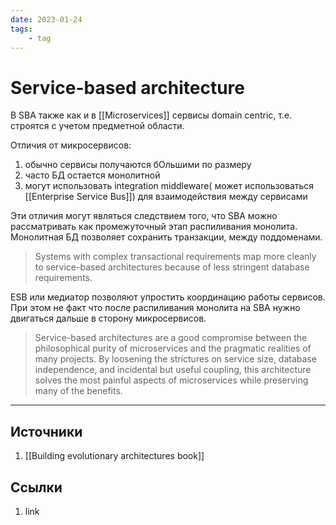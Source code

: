 ```yaml
---
date: 2023-01-24
tags:
    - tag
---
```

# Service-based architecture

В SBA также как и в [[Microservices]] сервисы domain centric, т.е. строятся с учетом предметной области.

Отличия от микросервисов:

1. обычно сервисы получаются бОльшими по размеру
1. часто БД остается монолитной
1. могут использовать integration middleware( может использоваться [[Enterprise Service Bus]]) для взаимодействия между сервисами

Эти отличия могут являться следствием того, что SBA можно рассматривать как промежуточный этап распиливания монолита. Монолитная БД позволяет сохранить транзакции, между поддоменами.

> Systems with complex transactional requirements map more cleanly to service-based architectures because of less stringent database requirements.

 ESB или медиатор позволяют упростить координацию работы сервисов. При этом не факт что после распиливания монолита на SBA нужно двигаться дальше в сторону микросервисов.

> Service-based architectures are a good compromise between the philosophical purity of microservices and the pragmatic realities of many projects. By loosening the strictures on service size, database independence, and incidental but useful coupling, this architecture solves the most painful aspects of microservices while preserving many of the benefits.

---

## Источники

1. [[Building evolutionary architectures book]]

## Ссылки

1. link
